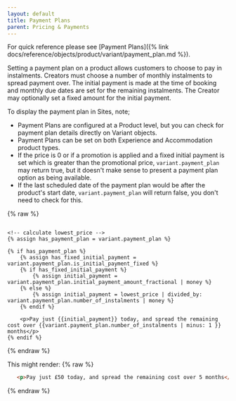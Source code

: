 ```yaml
---
layout: default
title: Payment Plans
parent: Pricing & Payments
---
```


For quick reference please see [Payment Plans]({% link docs/reference/objects/product/variant/payment_plan.md %}).

Setting a payment plan on a product allows customers to choose to pay in instalments. Creators must choose a number of monthly instalments to spread payment over. The initial payment is made at the time of booking and monthly due dates are set for the remaining instalments. The Creator may optionally set a fixed amount for the initial payment. 

To display the payment plan in Sites, note;

- Payment Plans are configured at a Product level, but you can check for payment plan details directly on Variant objects. 
- Payment Plans can be set on both Experience and Accommodation product types.
- If the price is 0 or if a promotion is applied and a fixed initial payment is set which is greater than the promotional price, `variant.payment_plan` may return true, but it doesn't make sense to present a payment plan option as being available. 
- If the last scheduled date of the payment plan would be after the product's start date, `variant.payment_plan` will return false, you don't need to check for this.

{% raw %}
```liquid

<!-- calculate lowest_price -->
{% assign has_payment_plan = variant.payment_plan %}

{% if has_payment_plan %}
    {% assign has_fixed_initial_payment = variant.payment_plan.is_initial_payment_fixed %}
    {% if has_fixed_initial_payment %}
        {% assign initial_payment = variant.payment_plan.initial_payment_amount_fractional | money %}
    {% else %}
        {% assign initial_payment = lowest_price | divided_by: variant.payment_plan.number_of_instalments | money %}
    {% endif %}

    <p>Pay just {{initial_payment}} today, and spread the remaining cost over {{variant.payment_plan.number_of_instalments | minus: 1 }} months</p>
{% endif %}
```
{% endraw %}

This might render:
{% raw %}
```html
   <p>Pay just £50 today, and spread the remaining cost over 5 months</p>
```
{% endraw %}
